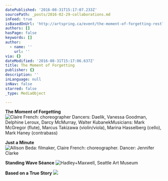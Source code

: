 ```yaml
---
datePublished: '2016-08-31T15:17:07.233Z'
sourcePath: _posts/2016-02-29-collaborations.md
inFeed: true
isBasedOnUrl: 'http://artspring.ca/event/the-moment-of-forgetting-restless-productions/'
authors: []
hasPage: false
keywords: []
author:
  - name: ''
    url: ''
via: {}
dateModified: '2016-08-31T15:17:06.637Z'
title: The Moment of Forgetting
publisher: {}
description: ''
inLanguage: null
inNav: false
starred: false
_type: MediaObject

---
```

**The Moment of Forgetting**
![Claire French: choreographer  Dancers: Daelik, Vanessa Goodman, Delphine Leroux, Darcy McMurray, Walter KubanekMusicians: Mark McGregor (flute), Marcus Takizawa (violin/viola), Marina Hasselberg (cello), Mark Haney (contrabass)](https://s3-us-west-2.amazonaws.com/the-grid-img/p/1e0447651c0b046a32e6660a61d725d28c29ed5d.jpg)

**Just a Minute**
![Allison Beda: filmaker, Claire French: choreographer.  Dancer: Jennifer Clarke](https://s3-us-west-2.amazonaws.com/the-grid-img/p/9829f6810f7ea2c028280dd4885c30c0a00ff3e0.png)

**Standing Wave Séance**
![Hadley+Maxwell, Seattle Art Museum](https://s3-us-west-2.amazonaws.com/the-grid-img/p/96b7717e2ac444b7614527f64b66a6b44e421e51.jpg)

**Based on a True Story**
![](https://s3-us-west-2.amazonaws.com/the-grid-img/p/7fc2aaf1e655f8a23c2d0a2d3d423d5c5f13fccd.jpg)